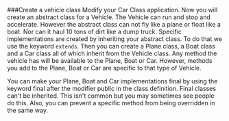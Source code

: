 ###Create a vehicle class
Modify your Car Class application. Now you will create an abstract class for a Vehicle. The Vehicle can run and stop and accelerate. However the abstract class can not fly like a plane or float like a boat. Nor can it haul 10 tons of dirt like a dump truck. Specific implementations are created by inheriting your abstract class. To do that we use the keyword ```extends```. Then you can create a Plane class, a Boat class and a Car class all of which inherit from the Vehicle class. Any method the vehicle has will be available to the Plane, Boat or Car. However, methods you add to the Plane, Boat or Car are specific to that type of Vehicle.


You can make your Plane, Boat and Car implementations final by using the keyword final after the modifier public in the class definition. Final classes can't be inherited. This isn't common but you may sometimes see people do this. Also, you can prevent a specific method from being overridden in the same way.

